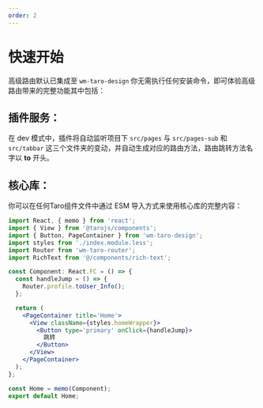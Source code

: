 ```yaml
---
order: 2
---
```


# 快速开始

高级路由默认已集成至 `wm-taro-design` 你无需执行任何安装命令，即可体验高级路由带来的完整功能其中包括：

## 插件服务：

在 dev 模式中，插件将自动监听项目下 `src/pages` 与 `src/pages-sub` 和 `src/tabbar` 这三个文件夹的变动，并自动生成对应的路由方法，路由跳转方法名字以 **to** 开头。

## 核心库：

你可以在任何Taro组件文件中通过 ESM 导入方式来使用核心库的完整内容：

```jsx
import React, { memo } from 'react';
import { View } from '@tarojs/components';
import { Button, PageContainer } from 'wm-taro-design';
import styles from './index.module.less';
import Router from 'wm-taro-router';
import RichText from '@/components/rich-text';

const Component: React.FC = () => {
  const handleJump = () => {
    Router.profile.toUser_Info();
  };

  return (
    <PageContainer title='Home'>
      <View className={styles.homeWrapper}>
        <Button type='primary' onClick={handleJump}>
          跳转
        </Button>
      </View>
    </PageContainer>
  );
};

const Home = memo(Component);
export default Home;

```
